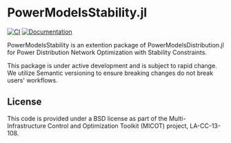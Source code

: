 # PowerModelsStability.jl

[![CI](https://github.com/lanl-ansi/PowerModelsStability.jl/workflows/CI/badge.svg)](https://github.com/lanl-ansi/PowerModelsStability.jl/actions?query=workflow%3ACI) [![Documentation](https://github.com/lanl-ansi/PowerModelsStability.jl/workflows/Documentation/badge.svg)](https://lanl-ansi.github.io/PowerModelsStability.jl/dev/)

PowerModelsStability is an extention package of PowerModelsDistribution.jl for Power Distribution Network Optimization with Stability Constraints.

This package is under active development and is subject to rapid change. We utilize Semantic versioning to ensure breaking changes do not break users' workflows.

## License

This code is provided under a BSD license as part of the Multi-Infrastructure Control and Optimization Toolkit (MICOT) project, LA-CC-13-108.
